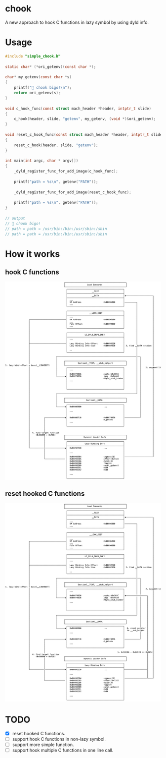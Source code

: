 # chook
A new approach to hook C functions in lazy symbol by using dyld info.

# Usage
```c
#include "simple_chook.h"

static char* (*ori_getenv)(const char *);

char* my_getenv(const char *s)
{
    printf("🚀 chook bigo!\n");
    return ori_getenv(s);
}

void c_hook_func(const struct mach_header *header, intptr_t slide)
{
    c_hook(header, slide, "getenv", my_getenv, (void *)&ori_getenv);
}

void reset_c_hook_func(const struct mach_header *header, intptr_t slide)
{
    reset_c_hook(header, slide, "getenv");
}

int main(int argc, char * argv[])
{
    _dyld_register_func_for_add_image(c_hook_func);

    printf("path = %s\n", getenv("PATH"));

    _dyld_register_func_for_add_image(reset_c_hook_func);

    printf("path = %s\n", getenv("PATH"));
}

// output
// 🚀 chook bigo!
// path = path = /usr/bin:/bin:/usr/sbin:/sbin
// path = path = /usr/bin:/bin:/usr/sbin:/sbin
```

# How it works
## hook C functions
![chook.png](./chook.png)

## reset hooked C functions
![chook.png](./reset_chook.png)

# TODO
- [x] reset hooked C functions.
- [ ] support hook C functions in non-lazy symbol.
- [ ] support more simple function.
- [ ] support hook multiple C functions in one line call.